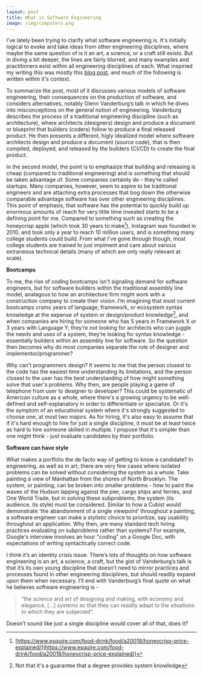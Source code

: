 ```yaml
---
layout: post
title: What is Software Engineering
image: /img/computers.png
---
```


I've lately been trying to clarify what software engineering is. It's initially logical to evoke and take ideas from other engineering disciplines, where maybe the same question of is it an art, a science, or a craft still exists. But in diving a bit deeper, the lines are fairly blurred, and many examples and practitioners exist within all engineering disciplines of each. What inspiried my writing this was mostly this [blog post](https://lispcast.com/software-factory), and much of the following is written within it's context. 

To summarize the post, most of it discusses various models of software engineering, their consequences on the production of software, and considers alternatives, notably Glenn Vanderburg’s talk in which he dives into misconceptions on the general notion of engineering. Vanderburg describes the process of a traditional engineering discipline (such as architecture), where architects (designers) design and produce a document or blueprint that builders (coders) follow to produce a final released product. 
He then presents a different, higly idealized model where software architects design and produce a document (source code), that is then compiled, deployed, and released by the builders (CI/CD) to create the final product.

In the second model, the point is to emphasize that building and releasing is cheap (compared to traditional engineering) and is something that should be taken advantage of. Some companies certainly do - they’re called startups. Many companies, however, seem to aspire to be traditional engineers and are attaching extra processes that bog down the otherwise comparable advantage software has over other engineering disciplines. This point of emphasis, that software has the potential to quickly build up enormous amounts of reach for very little time invested starts to be a defining point for me. Compared to something such as creating the honeycrisp apple (which took 30 years to make[^1]), Instagram was founded in 2010, and took only a year to reach 10 million users, and is something many college students could build. From what I've gone through though, most college students are trained to just implment and care about various extraneous technical details (many of which are only really relevant at scale). 

**Bootcamps**

To me, the rise of coding bootcamps isn't signaling demand for software engineers, but for software builders within the traditional assembly line model, analagous to how an architecture firm might work with a construction company to create their vision. I’m imagining that most current bootcamps crams years of language, framework, or ecosystem syntax knowledge at the expense of system or design/product knowledge[^2], and when companies are hiring for someone who has 5 years in Framework X or 3 years with Language Y, they’re not looking for architects who can juggle the needs and uses of a system, they’re looking for syntax knowledge - essentially builders within an assembly line for software. So the question then becomes why do most companies separate the role of designer and implementor/programmer?

Why can't programmers design? It seems to me that the person closest to the code has the easiest time understanding its limitations, and the person closest to the user has the best understanding of how might something solve that user's problems. Why then, are people playing a game of telephone from user to designer to developer? This could be systematic of American culture as a whole, where there's a growing urgency to be well-defined and self-explanatory in order to differentiate or specialize. Or it's the symptom of an educational system where it's strongly suggested to choose one, at most two majors. As for hiring, it's also easy to assume that if it's hard enough to hire for just a single discipline, it must be at least twice as hard to hire someone skilled in multiple. I propose that it's simpler than one might think - just evaluate candidates by their portfolio.

**Software can have style**

What makes a portfolio the de facto way of getting to know a candidate? In engineering, as well as in art, there are very few cases where isolated problems can be solved without considering the system as a whole. Take painting a view of Manhattan from the shores of North Brooklyn. The system, or painting, can be broken into smaller problems - how to paint the waves of the Hudson lapping against the pier, cargo ships and ferries, and One World Trade, but in solving these subproblems, the system (its audience, its style) must be considered. Similar to how a Cubist would demonstrate ‘the abandonment of a single viewpoint’ throughout a painting, a software engineer can make a stylistic choice to prioritize, say usability throughout an application. Why then, are many standard tech hiring practices evaluating on subproblems rather than systems? For example, Google's interview involves an hour "coding" on a Google Doc, with expectations of writing syntactically correct code. 

I think it’s an identity crisis issue. There’s lots of thoughts on how software engineering is an art, a science, a craft, but the gist of Vanderburg’s talk is that it’s its own young discipline that doesn’t need to mirror practices and processes found in other engineering disciplines, but should readily expand upon them when necessary. I’ll end with Vanderburg’s final quote on what he believes software engineering is -

>“the science and art of designing and making, with economy and elegance, […] systems so that they can readily adapt to the situations to which they are subjected”. 

Doesn't sound like just a single discipline would cover all of that, does it?

[^1]: [https://www.esquire.com/food-drink/food/a20018/honeycrisp-price-explained/](https://www.esquire.com/food-drink/food/a20018/honeycrisp-price-explained/)

[^2]: Not that it's a guarantee that a degree provides system knowledge
